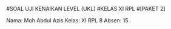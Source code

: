 #SOAL UJI KENAIKAN LEVEL (UKL)
#KELAS XI RPL
#[PAKET 2]

Nama: Moh Abdul Azis
Kelas: XI RPL 8
Absen: 15
